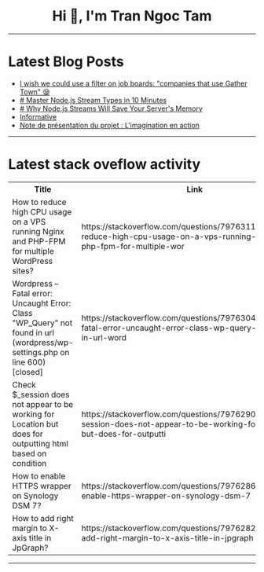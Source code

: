 <h1 align="center">Hi 👋, I'm Tran Ngoc Tam</h1>

---

# Latest Blog Posts 
<!-- BLOG-POST-LIST:START -->
- [I wish we could use a filter on job boards: &quot;companies that use Gather Town&quot; 😪](https://dev.to/ferdaousbouzaiene/i-wish-we-could-use-a-filter-on-job-boards-companies-that-use-gather-town-1f91)
- [# Master Node.js Stream Types in 10 Minutes](https://dev.to/sudiip__17/-master-nodejs-stream-types-in-10-minutes-4ef1)
- [# Why Node.js Streams Will Save Your Server&#39;s Memory](https://dev.to/sudiip__17/-why-nodejs-streams-will-save-your-servers-memory-4ced)
- [Informative](https://dev.to/mingzhao/informative-392p)
- [Note de présentation du projet : L&#39;imagination en action](https://dev.to/khadidja_bounadja_21df7d2/note-de-presentation-du-projet-limagination-en-action-4hek)
<!-- BLOG-POST-LIST:END -->

---

# Latest stack oveflow activity
<table>
  <tr><th>Title</th><th>Link</th></tr>
  <!-- STACKOVERFLOW:START --><tr><td>How to reduce high CPU usage on a VPS running Nginx and PHP-FPM for multiple WordPress sites?</td><td>https://stackoverflow.com/questions/79763117/how-to-reduce-high-cpu-usage-on-a-vps-running-nginx-and-php-fpm-for-multiple-wor</td></tr><tr><td>Wordpress – Fatal error: Uncaught Error: Class &quot;WP_Query&quot; not found in url &lpar;wordpress/wp-settings.php on line 600&rpar; [closed]</td><td>https://stackoverflow.com/questions/79763046/wordpress-fatal-error-uncaught-error-class-wp-query-not-found-in-url-word</td></tr><tr><td>Check $_session does not appear to be working for Location but does for outputting html based on condition</td><td>https://stackoverflow.com/questions/79762906/check-session-does-not-appear-to-be-working-for-location-but-does-for-outputti</td></tr><tr><td>How to enable HTTPS wrapper on Synology DSM 7?</td><td>https://stackoverflow.com/questions/79762869/how-to-enable-https-wrapper-on-synology-dsm-7</td></tr><tr><td>How to add right margin to X-axis title in JpGraph?</td><td>https://stackoverflow.com/questions/79762829/how-to-add-right-margin-to-x-axis-title-in-jpgraph</td></tr><!-- STACKOVERFLOW:END -->
</table>

---


